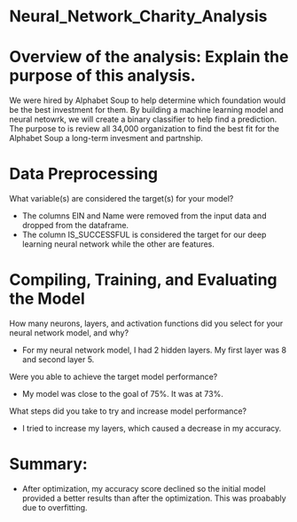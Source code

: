 # Neural_Network_Charity_Analysis
# Overview of the analysis: Explain the purpose of this analysis.
We were hired by Alphabet Soup to help determine which foundation would be the best investment for them.  By building a machine learning model and neural netowrk, we will create a binary classifier to help find a prediction.  The purpose to is review all 34,000 organization to find the best fit for the Alphabet Soup a long-term invesment and partnship. 

# Data Preprocessing
What variable(s) are considered the target(s) for your model?
* The columns EIN and Name were removed from the input data and dropped from the dataframe. 
* The column IS_SUCCESSFUL is considered the target for our deep learning neural network while the other are features.  

# Compiling, Training, and Evaluating the Model
How many neurons, layers, and activation functions did you select for your neural network model, and why?
* For my neural network model, I had 2 hidden layers.  My first layer was 8 and second layer 5. 

Were you able to achieve the target model performance?
* My model was close to the goal of 75%.  It was at 73%. 

What steps did you take to try and increase model performance?
* I tried to increase my layers, which caused a decrease in my accuracy. 

# Summary: 
* After optimization, my accuracy score declined so the initial model provided a better results than after the optimization. This was proabably due to overfitting.  
